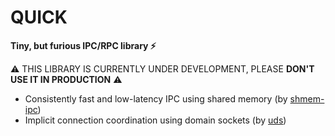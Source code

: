 # QUICK
**Tiny, but furious IPC/RPC library ⚡️**

⚠️ THIS LIBRARY IS CURRENTLY UNDER DEVELOPMENT, PLEASE **DON'T USE IT IN PRODUCTION** ⚠️

* Consistently fast and low-latency IPC using shared memory (by [shmem-ipc](https://github.com/diwic/shmem-ipc))
* Implicit connection coordination using domain sockets (by [uds](https://github.com/tormol/uds))
